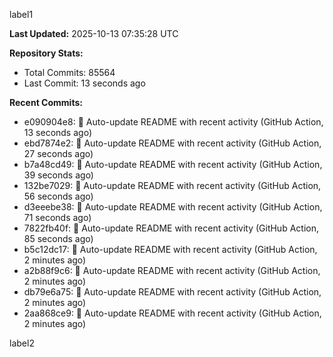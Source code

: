 
label1 
<!-- ACTIVITY_START -->
**Last Updated:** 2025-10-13 07:35:28 UTC

**Repository Stats:**
- Total Commits: 85564
- Last Commit: 13 seconds ago

**Recent Commits:**
- e090904e8: 🤖 Auto-update README with recent activity (GitHub Action, 13 seconds ago)
- ebd7874e2: 🤖 Auto-update README with recent activity (GitHub Action, 27 seconds ago)
- b7a48cd49: 🤖 Auto-update README with recent activity (GitHub Action, 39 seconds ago)
- 132be7029: 🤖 Auto-update README with recent activity (GitHub Action, 56 seconds ago)
- d3eeebe38: 🤖 Auto-update README with recent activity (GitHub Action, 71 seconds ago)
- 7822fb40f: 🤖 Auto-update README with recent activity (GitHub Action, 85 seconds ago)
- b5c12dc17: 🤖 Auto-update README with recent activity (GitHub Action, 2 minutes ago)
- a2b88f9c6: 🤖 Auto-update README with recent activity (GitHub Action, 2 minutes ago)
- db79e6a75: 🤖 Auto-update README with recent activity (GitHub Action, 2 minutes ago)
- 2aa868ce9: 🤖 Auto-update README with recent activity (GitHub Action, 2 minutes ago)
<!-- ACTIVITY_END -->

label2
